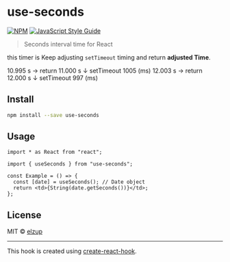 # use-seconds

[![NPM](https://img.shields.io/npm/v/use-seconds.svg)](https://www.npmjs.com/package/use-seconds) [![JavaScript Style Guide](https://img.shields.io/badge/code_style-standard-brightgreen.svg)](https://standardjs.com)

> Seconds interval time for React

this timer is Keep adjusting `setTimeout` timing and return **adjusted Time**.

10.995 s → return 11.000 s
↓ setTimeout 1005 (ms)
12.003 s → return 12.000 s
↓ setTimeout 997 (ms)

## Install

```bash
npm install --save use-seconds
```

## Usage

```tsx
import * as React from "react";

import { useSeconds } from "use-seconds";

const Example = () => {
  const [date] = useSeconds(); // Date object
  return <td>{String(date.getSeconds())}</td>;
};
```

## License

MIT © [elzup](https://github.com/elzup)

---

This hook is created using [create-react-hook](https://github.com/hermanya/create-react-hook).
